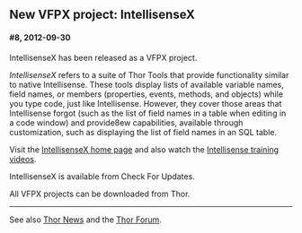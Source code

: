 New VFPX project: IntellisenseX
---

#### <a name="Headline8">#8, 2012-09-30</a>

IntellisenseX has been released as a VFPX project.

*IntellisenseX* refers to a suite of Thor Tools that provide functionality similar to native Intellisense. These tools display lists of available variable names, field names, or members (properties, events, methods, and objects) while you type code, just like Intellisense. However, they cover those areas that Intellisense forgot (such as the list of field names in a table when editing in a code window) and provide8ew capabilities, available through customization, such as displaying the list of field names in an SQL table.

Visit the [IntellisenseX home page](https://github.com/VFPX/IntelliSenseX) and also watch the [Intellisense training videos](https://github.com/VFPX/IntelliSenseX#videos). <!-- TBL video -->

IntellisenseX is available from Check For Updates. <!-- TBL -->

All VFPX projects can be downloaded from Thor.

---
See also [Thor News](..\Thor_news.md) and the [Thor Forum](https://groups.google.com/forum/?fromgroups#!forum/FoxProThor).  

